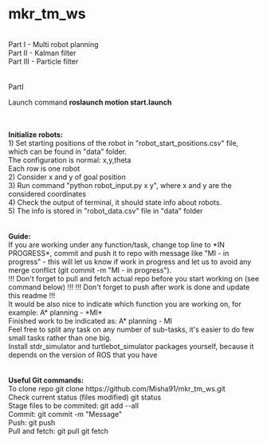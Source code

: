 # mkr_tm_ws
<br/>
Part I - Multi robot planning<br/>
Part II - Kalman filter<br/>
Part III - Particle filter<br/>

<br/>
<br/>
PartI
<br/>

Launch command
<b>roslaunch motion start.launch</b>

<br/>

<br/>
<b>Initialize robots:  </b>
<br/>
1) Set starting positions of the robot in "robot_start_positions.csv" file, which can be found in "data" folder.
<br/>
The configuration is normal: x,y,theta
<br/>
Each row is one robot
<br/>
2) Consider x and y of goal position
<br/>
3) Run command "python robot_input.py x y", where x and y are the considered coordinates
<br/>
4) Check the output of terminal, it should state info about robots.
<br/>
5) The info is stored in "robot_data.csv" file in "data" folder
<br/>
<br/>
<br/>
<b>Guide:  </b>
<br/>
If you are working under any function/task, change top line to *IN PROGRESS*, commit and push it to repo with message like "MI - in progress" - this will let us know if work in progress and let us to avoid any merge conflict (git commit -m "MI - in progress").  
<br/>
!!! Don't forget to pull and fetch actual repo before you start working on (see command below) !!!  
!!! Don't forget to push after work is done and update this readme !!!  
<br/>
It would be also nice to indicate which function you are working on, for example:  
A* planning - *MI*  
<br/>
Finished work to be indicated as:  
A* planning - MI  
<br/>
Feel free to split any task on any number of sub-tasks, it's easier to do few small tasks rather than one big.  
<br />
Install stdr_simulator and turtlebot_simulator packages yourself, because it depends on the version of ROS that you have  
<br/>
<br/>
<br/>
<b>Useful Git commands:  </b>
<br/>
To clone repo  
git clone https://github.com/Misha91/mkr_tm_ws.git  
<br/>
Check current status (files modified)  
git status  
<br/>
Stage files to be commited:  
git add --all  
<br/>
Commit:  
git commit -m "Message"  
<br/>
Push:  
git push  
<br/>
Pull and fetch:  
git pull  
git fetch  
<br/>




